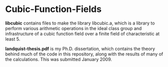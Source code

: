# Cubic-Function-Fields

**libcubic** contains files to make the library libcubic.a, which is a library to perform various arithmetic operations in the ideal class group and infrastructure of a cubic function field over a finite field of characteristic at least 5.

**landquist-thesis.pdf** is my Ph.D. dissertation, which contains the theory behind much of the code in this repository, along with the results of many of the calculations. This was submitted January 2009.
